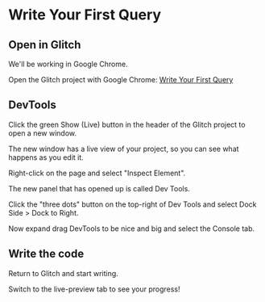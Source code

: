 # Write Your First Query

## Open in Glitch

We'll be working in Google Chrome.

Open the Glitch project with Google Chrome: [Write Your First Query](https://glitch.com/edit/#!/coordinated-freighter?path=index.html)

## DevTools

Click the green Show (Live) button in the header of the Glitch project to open a new window.

The new window has a live view of your project, so you can see what happens as you edit it.

Right-click on the page and select "Inspect Element".

The new panel that has opened up is called Dev Tools.

Click the "three dots" button on the top-right of Dev Tools and select Dock Side > Dock to Right.

Now expand drag DevTools to be nice and big and select the Console tab.


## Write the code

Return to Glitch and start writing.

Switch to the live-preview tab to see your progress!

